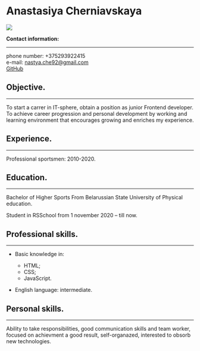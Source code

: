 
**Anastasiya Cherniavskaya**
===

![](https://avotar.ru/avatar/minony/100/16.jpg)    
  


**Contact information:**

---


phone number: +375293922415  
e-mail: nastya.che92@gmail.com  
[GitHub](https://github.com/AnastasiyaC)



**Objective.**
---
---


To start a carrer in IT-sphere, obtain a position as junior Frontend developer. 
To achieve career progression and personal development by working and learning environment that encourages growing and enriches my experience.

**Experience.**
---
---


Professional sportsmen: 2010-2020.


**Education.**
---
---


Bachelor of Higher Sports
From Belarussian State University of Physical education.

Student in RSSchool from 1 november 2020 – till now.  
 

**Professional skills.**
---
---


- Basic knowledge in:

  - HTML;
  - CSS;
  - JavaScript.

- English language: intermediate.

**Personal skills.**
---
---

Ability to take responsibilities, good communication skills and team worker, focused on achievment a good result, self-organazed, interested to obsorb new technologies.




